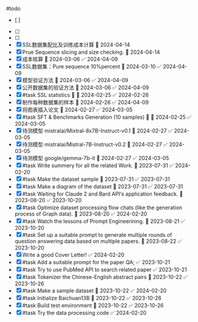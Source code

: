 #todo
- [ ] 
- [ ] 
- [ ] 
- [x] SSL数据集配比及训练成本计算 📅 2024-04-14 
- [x] Prue Sequence slicing and size checking. 📅 2024-04-14 
- [x] 成本核算 📅 2024-03-06 ✅ 2024-04-09
- [x] SSL数据集：Pure sequence 10%percent 📅 2024-03-10 ✅ 2024-04-09
- [x] 模型验证方法 📅 2024-03-06 ✅ 2024-04-09
- [x] 公开数据集的验证方法 📅 2024-03-06 ✅ 2024-04-09
- [x] #task SSL statistics 🔺 📅 2024-02-25 ✅ 2024-02-26
- [x] 制作每种数据集的样本 📅 2024-02-26 ✅ 2024-04-09
- [x] 将图表插入论文 📅 2024-02-27 ✅ 2024-03-05
- [x] #task SFT & Benchmarks Generation (10 samples) 🔺 📅 2024-02-25 ✅ 2024-03-05
- [x] 待测模型 mistralai/Mixtral-8x7B-Instruct-v0.1 📅 2024-02-27 ✅ 2024-03-05
- [x] 待测模型 mistralai/Mistral-7B-Instruct-v0.2 📅 2024-02-27 ✅ 2024-03-05
- [x] 待测模型 google/gemma-7b-it 📅 2024-02-27 ✅ 2024-03-05
- [x] #task Write summery for all the related Work. 📅 2023-07-31 ✅ 2024-02-20
- [x] #task Make the dataset sample 📅 2023-07-31 ✅ 2023-07-31
- [x] #task Make a diagram of the dataset 📅 2023-07-31 ✅ 2023-07-31
- [x] #task Waiting for Claude 2 and Bard API‘s application feedback. 📅 2023-08-20 ✅ 2023-10-20
- [x] #task Optimize dataset processing flow chats (like the generation process of Graph data). 📅 2023-08-20 ✅ 2024-02-20
- [x] #task Watch the lessons of Prompt Engineerining. 📅 2023-08-21 ✅ 2023-10-20
- [x] #task Set up a suitable prompt to generate multiple rounds of question answering data based on multiple papers. 📅 2023-08-22 ✅ 2023-10-20
- [x] Write a good Cover Letter! ✅ 2024-02-20
- [x] #task Add a suitable prompt for the paper QA; ✅ 2023-10-21
- [x] #task Try to use PubMed API to search related paper ✅ 2023-10-21
- [x] #task Tokenizer the Chinese-English abstract pairs 📅 2023-10-22 ✅ 2023-10-26
- [x] #task Make a sample dataset 📅 2023-10-22 ✅ 2024-02-20
- [x] #task Initialize Baichuan13B 📅 2023-10-22 ✅ 2023-10-26
- [x] #task Build test environment 📅 2023-10-22 ✅ 2023-10-26
- [x] #task Try the data processing code ✅ 2024-02-20